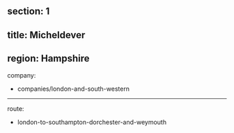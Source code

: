 ﻿section: 1
----
title: Micheldever
----
region: Hampshire
----
company:
- companies/london-and-south-western
----
route:
- london-to-southampton-dorchester-and-weymouth
